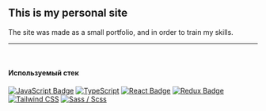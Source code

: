 ## This is my personal site
The site was made as a small portfolio, and in order to train my skills.

---
<br>

#### Используемый стек

[![JavaScript Badge](https://img.shields.io/badge/JavaScript-F7DF1E?logo=javascript&logoColor=000&style=flat)](https://developer.mozilla.org/en-US/docs/Web/JavaScript)
[![TypeScript](https://img.shields.io/badge/TypeScript-3178C6?logo=typescript&logoColor=fff&style=flat)](https://www.typescriptlang.org/)
[![React Badge](https://img.shields.io/badge/React-61DAFB?logo=react&logoColor=000&style=flat)](https://react.dev/)
[![Redux Badge](https://img.shields.io/badge/Redux-764ABC?logo=redux&logoColor=fff&style=flat)](https://redux.js.org/)
[![Tailwind CSS](https://img.shields.io/badge/Tailwind%20CSS-06B6D4?logo=tailwindcss&logoColor=fff&style=flat)](https://tailwindcss.com/)
[![Sass / Scss](https://img.shields.io/badge/Sass-C69?logo=sass&logoColor=fff&style=flat)](https://sass-lang.com/)
